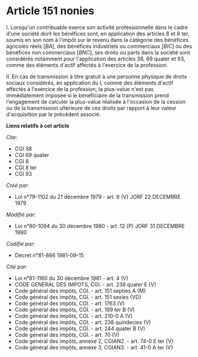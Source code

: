 # Article 151 nonies

I. Lorsqu'un contribuable exerce son activité professionnelle dans le cadre d'une société dont les bénéfices sont, en
application des articles 8 et 8 ter, soumis en son nom à l'impôt sur le revenu dans la catégorie des bénéfices agricoles
réels [*BA*], des bénéfices industriels ou commerciaux [*BIC*] ou des bénéfices non commerciaux [*BNC*], ses droits ou parts
dans la société sont considérés notamment pour l'application des articles 38, 69 quater et 93, comme des éléments d'actif
affectés à l'exercice de la profession.

II. En cas de transmission à titre gratuit à une personne physique de droits sociaux considérés, en application du I, comme
des éléments d'actif affectés à l'exercice de la profession, la plus-value n'est pas immédiatement imposée si le bénéficiaire
de la transmission prend l'engagement de calculer la plus-value réalisée à l'occasion de la cession ou de la transmission
ultérieure de ces droits par rapport à leur valeur d'acquisition par le précédent associé.

**Liens relatifs à cet article**

_Cite_:

  - CGI 38
  - CGI 69 quater
  - CGI 8
  - CGI 8 ter
  - CGI 93

_Créé par_:

  - Loi n°79-1102 du 21 décembre 1979 - art. 6 (V) JORF 22 DECEMBRE 1979

_Modifié par_:

  - Loi n°80-1094 du 30 décembre 1980 - art. 12 (P) JORF 31 DECEMBRE 1980

_Codifié par_:

  - Décret n°81-866 1981-09-15

_Cité par_:

  - Loi n°81-1160 du 30 décembre 1981 - art. 4 (V)
  - CODE GENERAL DES IMPOTS, CGI. - art. 238 quater E (V)
  - Code général des impôts, CGI. - art. 151 septies A (M)
  - Code général des impôts, CGI. - art. 151 sexies (VD)
  - Code général des impôts, CGI. - art. 1763 (V)
  - Code général des impôts, CGI. - art. 199 ter B (V)
  - Code général des impôts, CGI. - art. 210-0 A (V)
  - Code général des impôts, CGI. - art. 238 quindecies (V)
  - Code général des impôts, CGI. - art. 244 quater B (V)
  - Code général des impôts, CGI. - art. 70 (V)
  - Code général des impôts, annexe 2, CGIAN2. - art. 74-0 E ter (V)
  - Code général des impôts, annexe 3, CGIAN3. - art. 41-0 A ter (V)
